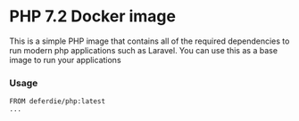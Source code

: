 # PHP 7.2 Docker image

This is a simple PHP image that contains all of the required dependencies to run modern php applications such as Laravel. You can use this as a base image to run your applications

### Usage
```
FROM deferdie/php:latest
...
```